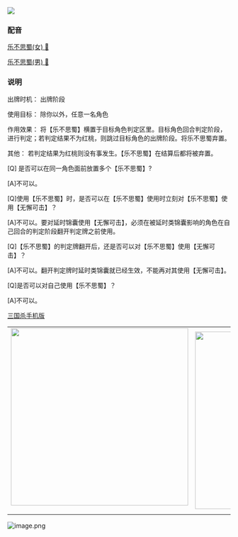 ![](resource:assets/images/card/card_97.png) 


### 配音


[乐不思蜀(女) 🎵 ](trick_acedia_dub_female.mp3)

[乐不思蜀(男) 🎵 ](trick_acedia_dub_male.mp3)


### 说明
出牌时机：      出牌阶段

使用目标：      除你以外，任意一名角色

作用效果：      将【乐不思蜀】横置于目标角色判定区里。目标角色回合判定阶段，进行判定；若判定结果不为红桃，则跳过目标角色的出牌阶段。将乐不思蜀弃置。

其他：            若判定结果为红桃则没有事发生。【乐不思蜀】在结算后都将被弃置。



[Q] 是否可以在同一角色面前放置多个【乐不思蜀】? 

[A]不可以。



[Q]使用【乐不思蜀】时，是否可以在【乐不思蜀】使用时立刻对【乐不思蜀】使用【无懈可击】？

[A]不可以。要对延时锦囊使用【无懈可击】，必须在被延时类锦囊影响的角色在自己回合的判定阶段翻开判定牌之前使用。



[Q]【乐不思蜀】的判定牌翻开后，还是否可以对【乐不思蜀】使用【无懈可击】？

[A]不可以。翻开判定牌时延时类锦囊就已经生效，不能再对其使用【无懈可击】。



[Q]是否可以对自己使用【乐不思蜀】？

[A]不可以。

 [三国杀手机版](https://apps.apple.com/cn/app/%E4%B8%89%E5%9B%BD%E6%9D%80%E9%97%AE%E9%A2%98%E7%AD%94%E7%96%91/id527602078)
    <div style="text-align: center"><table><tr>
    <td style="text-align: center">
<img src="https://is4-ssl.mzstatic.com/image/thumb/PurpleSource116/v4/1b/38/06/1b380673-fa07-7d70-76af-cc625e8e7894/97f20edf-1616-4b93-9e88-fbaebfe22faf_page-0.jpg/460x0w.webp" height="400">
</td>
<td style="text-align: center">
<img src="https://is5-ssl.mzstatic.com/image/thumb/PurpleSource126/v4/f6/ae/05/f6ae053d-def3-e9be-a991-74954202adad/7a500a3f-0dc0-4c7a-8287-6eed7e11d2b4_page-1.jpg/460x0w.webp" height="400">
</td>
<td style="text-align: center">
<img src="https://is2-ssl.mzstatic.com/image/thumb/PurpleSource126/v4/f3/38/97/f33897de-2a22-ec13-1832-60c35c10fe7c/7fbfdcd6-9f03-45ce-8dc1-bad59b0e5f5d_page-2.jpg/460x0w.webp" height="400">
</td>
<td style="text-align: center">
<img src="https://is2-ssl.mzstatic.com/image/thumb/PurpleSource116/v4/7c/bf/db/7cbfdbb7-8d99-a661-c3a7-bc4e3fdb840a/5e805d5e-b991-4341-bdf6-233a5dd8d703_page-3.jpg/460x0w.webp" height="400">
</td>
</tr>
</table>
</div>
    
 ![image.png](https://s2.loli.net/2022/01/10/Z85EF3hBpvU41oI.png)
